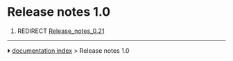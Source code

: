 # Release notes 1.0
1.  REDIRECT [Release_notes_0.21](Release_notes_0.21.md)



---
⏵ [documentation index](../README.md) > Release notes 1.0
